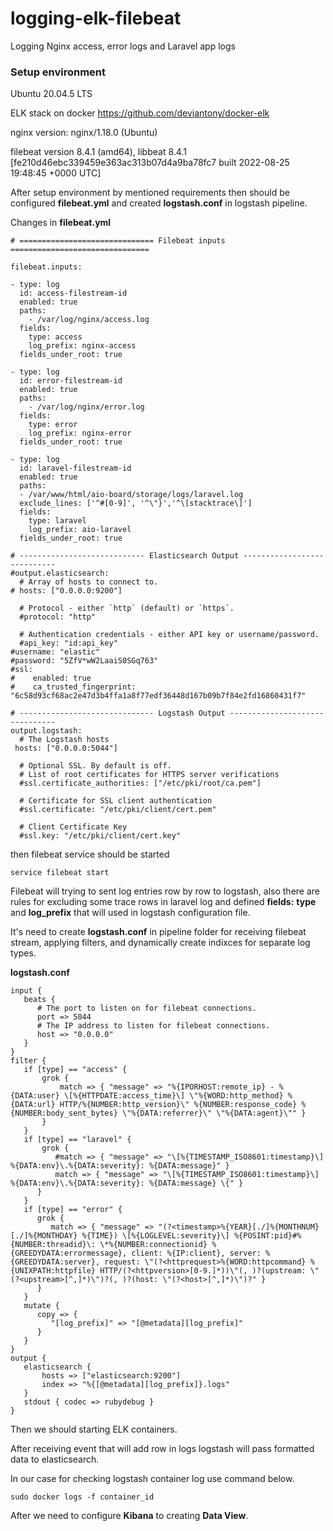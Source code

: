 # logging-elk-filebeat
Logging Nginx access, error logs and Laravel app logs

<h3><b>Setup environment</b></h3>

Ubuntu 20.04.5 LTS

ELK stack on docker https://github.com/deviantony/docker-elk

nginx version: nginx/1.18.0 (Ubuntu)

filebeat version 8.4.1 (amd64), libbeat 8.4.1 [fe210d46ebc339459e363ac313b07d4a9ba78fc7 built 2022-08-25 19:48:45 +0000 UTC]


After setup environment by mentioned requirements then should be configured <b>filebeat.yml</b> and created <b>logstash.conf</b> in logstash pipeline.

Changes in <b>filebeat.yml</b>
```
# ============================== Filebeat inputs ===============================

filebeat.inputs:

- type: log
  id: access-filestream-id
  enabled: true
  paths:
    - /var/log/nginx/access.log
  fields:
    type: access
    log_prefix: nginx-access
  fields_under_root: true

- type: log
  id: error-filestream-id
  enabled: true
  paths:
    - /var/log/nginx/error.log
  fields:
    type: error
    log_prefix: nginx-error
  fields_under_root: true

- type: log
  id: laravel-filestream-id
  enabled: true
  paths:
  - /var/www/html/aio-board/storage/logs/laravel.log
  exclude_lines: ['^#[0-9]', '^\"}','^\[stacktrace\]']
  fields:
    type: laravel
    log_prefix: aio-laravel
  fields_under_root: true
```
```
# ---------------------------- Elasticsearch Output ----------------------------
#output.elasticsearch:
  # Array of hosts to connect to.
# hosts: ["0.0.0.0:9200"]

  # Protocol - either `http` (default) or `https`.
  #protocol: "http"

  # Authentication credentials - either API key or username/password.
  #api_key: "id:api_key"
#username: "elastic"
#password: "5ZfV*wW2LaaiS0SGq763"
#ssl:
#    enabled: true
#    ca_trusted_fingerprint: "6c58d93cf68ac2e47d3b4ffa1a8f77edf36448d167b09b7f84e2fd16860431f7"

# ------------------------------ Logstash Output -------------------------------
output.logstash:
  # The Logstash hosts
 hosts: ["0.0.0.0:5044"]

  # Optional SSL. By default is off.
  # List of root certificates for HTTPS server verifications
  #ssl.certificate_authorities: ["/etc/pki/root/ca.pem"]

  # Certificate for SSL client authentication
  #ssl.certificate: "/etc/pki/client/cert.pem"

  # Client Certificate Key
  #ssl.key: "/etc/pki/client/cert.key"
```
then filebeat service should be started

```
service filebeat start
```
Filebeat will trying to sent log entries row by row to logstash, also there are rules for excluding some trace rows in laravel log and defined <b>fields:</b> <b>type</b> and <b>log_prefix</b> that will used in logstash configuration file.

It's need to create <b>logstash.conf</b> in pipeline folder for receiving filebeat stream, applying filters, and dynamically create indixces for separate log types.

<b>logstash.conf</b>

```
input {  
   beats {
      # The port to listen on for filebeat connections.
      port => 5044
      # The IP address to listen for filebeat connections.
      host => "0.0.0.0"
   }
}
filter {
   if [type] == "access" {
       grok {
           match => { "message" => "%{IPORHOST:remote_ip} - %{DATA:user} \[%{HTTPDATE:access_time}\] \"%{WORD:http_method} %{DATA:url} HTTP/%{NUMBER:http_version}\" %{NUMBER:response_code} %{NUMBER:body_sent_bytes} \"%{DATA:referrer}\" \"%{DATA:agent}\"" }
       }
   }
   if [type] == "laravel" {
       grok {
          #match => { "message" => "\[%{TIMESTAMP_ISO8601:timestamp}\] %{DATA:env}\.%{DATA:severity}: %{DATA:message}" }
          match => { "message" => "\[%{TIMESTAMP_ISO8601:timestamp}\] %{DATA:env}\.%{DATA:severity}: %{DATA:message} \{" } 
      }
   }
   if [type] == "error" {
      grok {
         match => { "message" => "(?<timestamp>%{YEAR}[./]%{MONTHNUM}[./]%{MONTHDAY} %{TIME}) \[%{LOGLEVEL:severity}\] %{POSINT:pid}#%{NUMBER:threadid}\: \*%{NUMBER:connectionid} %{GREEDYDATA:errormessage}, client: %{IP:client}, server: %{GREEDYDATA:server}, request: \"(?<httprequest>%{WORD:httpcommand} %{UNIXPATH:httpfile} HTTP/(?<httpversion>[0-9.]*))\"(, )?(upstream: \"(?<upstream>[^,]*)\")?(, )?(host: \"(?<host>[^,]*)\")?" }
      }
   }
   mutate {
      copy => {
         "[log_prefix]" => "[@metadata][log_prefix]"
      }
   }
}
output {
   elasticsearch {
       hosts => ["elasticsearch:9200"]
       index => "%{[@metadata][log_prefix]}.logs"
   }
   stdout { codec => rubydebug }
}
```
Then we should starting ELK containers. 

After receiving event that will add row in logs logstash will pass formatted data to elasticsearch.

In our case for checking logstash container log use command below.

```
sudo docker logs -f container_id
```

After we need to configure <b>Kibana</b> to creating <b>Data View</b>.
